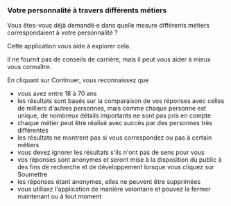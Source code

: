 ### Votre personnalité à travers différents métiers

Vous êtes-vous déjà demandé·e dans quelle mesure différents métiers correspondaient à votre personnalité ?

Cette application vous aide à explorer cela.

Il ne fournit pas de conseils de carrière, mais il peut vous aider à mieux vous connaître.

En cliquant sur Continuer, vous reconnaissez que

* vous avez entre 18 à 70 ans
* les résultats sont basés sur la comparaison de vos réponses avec celles de milliers d'autres personnes, mais comme chaque personne est unique, de nombreux détails importants ne sont pas pris en compte
* chaque métier peut être réalisé avec succès par des personnes très différentes
* les résultats ne montrent pas si vous correspondez ou pas à certain métiers
* vous devez ignorer les résultats s'ils n'ont pas de sens pour vous
* vos réponses sont anonymes et seront mise à la disposition du public à des fins de recherche et de développement lorsque vous cliquez sur Soumettre
* les réponses étant anonymes, elles ne peuvent être supprimées
* vous utilisez l'application de manière volontaire et pouvez la fermer maintenant ou à tout moment